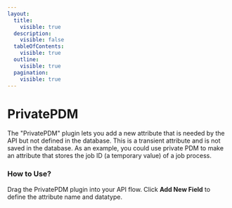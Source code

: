```yaml
---
layout:
  title:
    visible: true
  description:
    visible: false
  tableOfContents:
    visible: true
  outline:
    visible: true
  pagination:
    visible: true
---
```


# PrivatePDM

The "PrivatePDM" plugin lets you add a new attribute that is needed by the API but not defined in the database. This is a transient attribute and is not saved in the database. As an example, you could use private PDM to make an attribute that stores the job ID (a temporary value) of a job process.

### How to Use?

Drag the PrivatePDM plugin into your API flow. Click **Add New Field** to define the attribute name and datatype.

